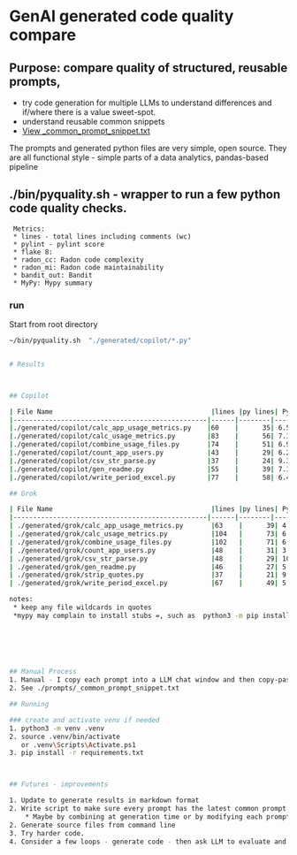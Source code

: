 # GenAI generated  code quality compare 

## Purpose: compare quality of  structured, reusable prompts,
 * try code generation for multiple LLMs to understand differences and
   if/where there is a value sweet-spot. 
 * understand reusable common snippets
 *  [View _common_prompt_snippet.txt](prompts/_common_prompt_snippet.txt)
 
 The prompts and generated python files are very simple, open source.
 They are all functional style - simple parts of a data analytics, pandas-based pipeline
 
 
 ##  ./bin/pyquality.sh -  wrapper to run a few python code quality checks. 
	 
	 Metrics: 
	 * lines - total lines including comments (wc)
     * pylint - pylint score 
     * flake 8: 
     * radon_cc: Radon code complexity
     * radon_mi: Radon code maintainability
     * bandit_out: Bandit
     * MyPy: Mypy summary
	 
 ### run
Start from root directory

```bash
~/bin/pyquality.sh  "./generated/copilot/*.py"


# Results



## Copilot

| File Name                                        |lines |py lines| Pylint | Flake8   | radon_cc| radon_mi| bandit_out| MyPy  |
|-------------------------------------------------|------|--------|--------|----------|---------|---------|---------|---------|
|./generated/copilot/calc_app_usage_metrics.py    |60    |      35| 6.52   |        4 | 11.0    | A       | 0       | broken  |
|./generated/copilot/calc_usage_metrics.py        |83    |      56| 7.17   |       12 | 6.0     | A       | 0       | broken  |
|./generated/copilot/combine_usage_files.py       |74    |      51| 6.92   |        7 | 12.0    | A       | 0       | broken  |
|./generated/copilot/count_app_users.py           |43    |      29| 6.25   |        4 | 6.0     | A       | 0       | broken  |
|./generated/copilot/csv_str_parse.py             |37    |      24| 9.38   |        1 | 9.0     | A       | 0       | broken  |
|./generated/copilot/gen_readme.py                |55    |      39| 7.14   |        1 | 8.0     | A       | 0       | broken  |
|./generated/copilot/write_period_excel.py        |77    |      58| 6.40   |        5 | 7.0     | A       | 0       | broken  |

## Grok 

| File Name                                        |lines |py lines| Pylint | Flake8   | radon_cc| radon_mi| bandit_out| MyPy  |
|-------------------------------------------------|------|--------|--------|----------|---------|---------|---------|---------|
| ./generated/grok/calc_app_usage_metrics.py       |63    |      39| 4.80   |        7 | 11.0    | A       | 0       | broken  |
| ./generated/grok/calc_usage_metrics.py           |104   |      73| 6.35   |       15 | 8.0     | A       | 0       | broken  |
| ./generated/grok/combine_usage_files.py          |102   |      71| 6.15   |       17 | 13.0    | A       | 0       | broken  |
| ./generated/grok/count_app_users.py              |48    |      31| 3.33   |        4 | 6.0     | A       | 0       | broken  |
| ./generated/grok/csv_str_parse.py                |48    |      29| 10.00  |        1 | 10.0    | A       | 0       | broken  |
| ./generated/grok/gen_readme.py                   |46    |      27| 5.33   |        6 | 9.0     | A       | 0       | broken  |
| ./generated/grok/strip_quotes.py                 |37    |      21| 9.23   |        3 | 6.0     | A       | 0       | broken  |
| ./generated/grok/write_period_excel.py           |67    |      49| 5.19   |        5 | 9.0     | A       | 0       | broken |

notes:  
 * keep any file wildcards in quotes
 *mypy may complain to install stubs =, such as  python3 -m pip install pandas-stub
	 
	 
	 



## Manual Process
1. Manual - I copy each prompt into a LLM chat window and then copy-paste the generated files into a local py file. 
2. See ./prompts/_common_prompt_snippet.txt

## Running

### create and activate venv if needed
1. python3 -m venv .venv
2. source .venv/bin/activate
   or .venv\Scripts\Activate.ps1
3. pip install -r requirements.txt



## Futures - improvements

1. Update to generate results in markdown format
2. Write script to make sure every prompt has the latest common prompt snippet.
    * Maybe by combining at generation time or by modifying each prompt file (boo) 
2. Generate source files from command line
3. Try harder code. 
4. Consider a few loops - generate code - then ask LLM to evaluate and improve code. 
